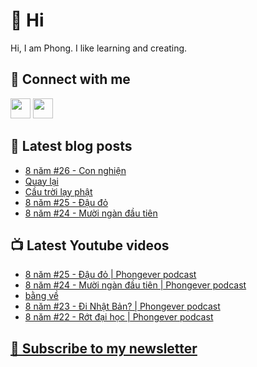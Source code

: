# 👋 Hi

Hi, I am Phong. I like learning and creating.

## 🔗 Connect with me
[<img height="32" width="32" src="https://cdn.jsdelivr.net/npm/simple-icons@v3/icons/youtube.svg" />](https://www.youtube.com/channel/UCXykqt3V2-9bYXKWZRcH0rA)
[<img height="32" width="32" src="https://cdn.jsdelivr.net/npm/simple-icons@v3/icons/instagram.svg" />](https://www.instagram.com/phongever)

## 📝 Latest blog posts

<!-- BLOG-POST-LIST:START -->
- [8 năm #26 - Con nghiện](https://phongever.substack.com/p/8-nam-26-con-nghien)
- [Quay lại](https://phongever.substack.com/p/quay-lai)
- [Cầu trời lạy phật](https://phongever.substack.com/p/cau-troi-lay-phat)
- [8 năm #25 - Đậu đỏ](https://phongever.substack.com/p/8-nam-25-au-o)
- [8 năm #24 - Mười ngàn đầu tiên](https://phongever.substack.com/p/8-nam-24-muoi-ngan-au-tien)
<!-- BLOG-POST-LIST:END -->

## 📺 Latest Youtube videos

<!-- YOUTUBE-VIDEO-LIST:START -->
- [8 năm #25 - Đậu đỏ | Phongever podcast](https://www.youtube.com/watch?v=x_yPplop0L0)
- [8 năm #24 - Mười ngàn đầu tiên | Phongever podcast](https://www.youtube.com/watch?v=9gTo_qv59x4)
- [bằng về](https://www.youtube.com/watch?v=V8yjc_l0VFM)
- [8 năm #23 - Đi Nhật Bản? | Phongever podcast](https://www.youtube.com/watch?v=lUOodHwXSMQ)
- [8 năm #22 - Rớt đại học | Phongever podcast](https://www.youtube.com/watch?v=bRXqBsC5Mp4)
<!-- YOUTUBE-VIDEO-LIST:END -->

## [💌 Subscribe to my newsletter](https://phongever.substack.com/)
